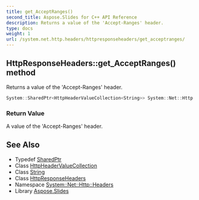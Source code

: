 ```yaml
---
title: get_AcceptRanges()
second_title: Aspose.Slides for C++ API Reference
description: Returns a value of the 'Accept-Ranges' header.
type: docs
weight: 1
url: /system.net.http.headers/httpresponseheaders/get_acceptranges/
---
```

## HttpResponseHeaders::get_AcceptRanges() method


Returns a value of the 'Accept-Ranges' header.

```cpp
System::SharedPtr<HttpHeaderValueCollection<String>> System::Net::Http::Headers::HttpResponseHeaders::get_AcceptRanges()
```


### Return Value

A value of the 'Accept-Ranges' header.

## See Also

* Typedef [SharedPtr](../../../system/sharedptr/)
* Class [HttpHeaderValueCollection](../../httpheadervaluecollection/)
* Class [String](../../../system/string/)
* Class [HttpResponseHeaders](../)
* Namespace [System::Net::Http::Headers](../../)
* Library [Aspose.Slides](../../../)